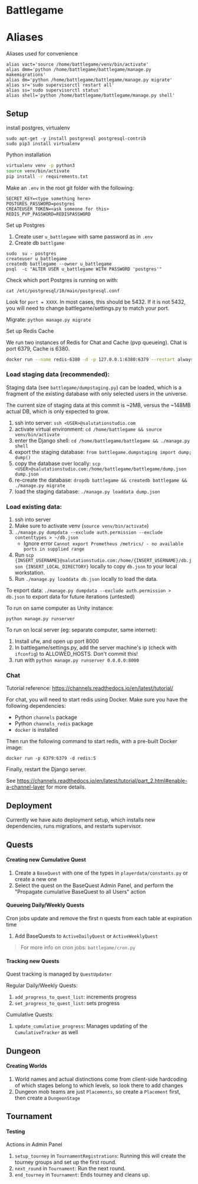 # Battlegame
# Aliases
Aliases used for convenience
```
alias vact='source /home/battlegame/venv/bin/activate'
alias dmm='python /home/battlegame/battlegame/manage.py makemigrations'
alias dm='python /home/battlegame/battlegame/manage.py migrate'
alias sr='sudo supervisorctl restart all'
alias ss='sudo supervisorctl status'
alias shell='python /home/battlegame/battlegame/manage.py shell'
```
## Setup
install postgres, virtualenv
```
sudo apt-get -y install postgresql postgresql-contrib
sudo pip3 install virtualenv
```
Python installation
```bash
virtualenv venv -p python3
source venv/bin/activate
pip install -r requirements.txt
```

Make an `.env` in the root git folder with the following:
```
SECRET_KEY=<type something here>
POSTGRES_PASSWORD=postgres
CREATEUSER_TOKEN=<ask someone for this>
REDIS_PVP_PASSWORD=REDISPASSWORD
```

Set up Postgres

1. Create user `u_battlegame` with same password as in `.env`
1. Create db `battlgame`
```
sudo  su - postgres
createuser u_battlegame
createdb battlegame --owner u_battlegame
psql  -c "ALTER USER u_battlegame WITH PASSWORD 'postgres'"
```
Check which port Postgres is running on with:
```
cat /etc/postgresql/10/main/postgresql.conf
```
Look for `port = XXXX`. In most cases, this should be 5432. If it is not 5432, you will need to change battlegame/settings.py to match your port.

Migrate:
`python manage.py migrate`


Set up Redis Cache

We run two instances of Redis for Chat and Cache (pvp queueing). Chat is port 6379, Cache is 6380.

```sh
docker run --name redis-6380 -d -p 127.0.0.1:6380:6379 --restart always redis redis-server --requirepass REDISPASSWORD --maxmemory 3gb --maxmemory-policy volatile-ttl
```

### Load staging data (recommended):

Staging data (see `battlegame/dumpstaging.py`) can be loaded, which is a
fragment of the existing database with only selected users in the universe.

The current size of staging data at this commit is ~2MB, versus the ~148MB 
actual DB, which is only expected to grow.

1. ssh into server: `ssh <USER>@salutationstudio.com` 
2. activate virtual environment: `cd /home/battlegame && source venv/bin/activate`
3. enter the Django shell: `cd /home/battlegame/battlegame && ./manage.py shell`
4. export the staging database: `from battlegame.dumpstaging import dump; dump()`
5. copy the database over locally: `scp <USER>@salutationstudio.com:/home/battlegame/battlegame/dump.json dump.json`
6. re-create the database: `dropdb battlegame && createdb battlegame && ./manage.py migrate`
7. load the staging database: `./manage.py loaddata dump.json`


### Load existing data:
1. ssh into server
2. Make sure to activate venv (`source venv/bin/activate`)
3. `./manage.py dumpdata --exclude auth.permission --exclude contenttypes > ~/db.json`
    * Ignore error `Cannot export Prometheus /metrics/ - no available ports in supplied range`
4. Run `scp {INSERT_USERNAME}@salutationstudio.com:/home/{INSERT_USERNAME}/db.json {INSERT_LOCAL_DIRECTORY}` locally to copy `db.json` to your local workstation.
5. Run `./manage.py loaddata db.json` locally to load the data.

To export data:
`./manage.py dumpdata --exclude auth.permission > db.json` to export data for future iterations (untested)

To run on same computer as Unity instance:
```
python manage.py runserver
```

To run on local server (eg: separate computer, same internet):
1. Install ufw, and open up port 8000
1. In battlegame/settings.py, add the server machine's ip (check with `ifconfig`) to ALLOWED_HOSTS. Don't commit this!
1. run with `python manage.py runserver 0.0.0.0:8000`

### Chat
Tutorial reference: https://channels.readthedocs.io/en/latest/tutorial/

For chat, you will need to start redis using Docker.
Make sure you have the following dependencies:
- Python `channels` package
- Python `channels_redis` package
- `docker` is installed

Then run the following command to start redis, with a pre-built Docker image:
```
docker run -p 6379:6379 -d redis:5
```

Finally, restart the Django server.

See https://channels.readthedocs.io/en/latest/tutorial/part_2.html#enable-a-channel-layer for more details.

## Deployment
Currently we have auto deployment setup, which installs new dependencies,
runs migrations, and restarts supervisor.

## Quests
#### Creating new Cumulative Quest
1. Create a `BaseQuest` with one of the types in `playerdata/constants.py` or create a new one
1. Select the quest on the BaseQuest Admin Panel, and perform the
"Propagate cumulative BaseQuest to all Users" action

#### Queueing Daily/Weekly Quests
Cron jobs update and remove the first n quests from each table at expiration time
1. Add BaseQuests to `ActiveDailyQuest` or `ActiveWeeklyQuest`

> For more info on cron jobs: `battlegame/cron.py`

#### Tracking new Quests
Quest tracking is managed by `QuestUpdater`

Regular Daily/Weekly Quests:
1. `add_progress_to_quest_list`: increments progress
1. `set_progress_to_quest_list`: sets progress

Cumulative Quests:
1. `update_cumulative_progress`: Manages updating of the `CumulativeTracker` as well


## Dungeon
#### Creating Worlds
1. World names and actual distinctions come from client-side hardcoding of which stages
belong to which levels, so look there to add changes
1. Dungeon mob teams are just `Placements`, so create a `Placement` first, then create a `DungeonStage`


## Tournament
#### Testing
Actions in Admin Panel
1. `setup_tourney` in `TournamentRegistrations`: Running this will create the tourney groups and set up the first round.
1. `next_round` in `Tournament`: Run the next round.
1. `end_tourney` in `Tournament`: Ends tourney and cleans up.
